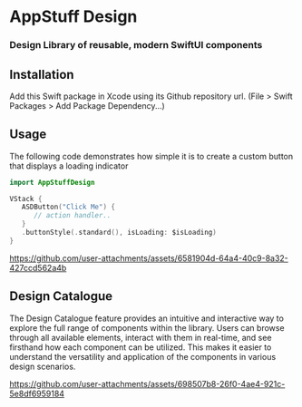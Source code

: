 # AppStuff Design

### Design Library of reusable, modern SwiftUI components

## Installation
Add this Swift package in Xcode using its Github repository url. (File > Swift Packages > Add Package Dependency...)

## Usage 

The following code demonstrates how simple it is to create a custom button that displays a loading indicator

```swift
import AppStuffDesign

VStack {
   ASDButton("Click Me") {
      // action handler..
   }
   .buttonStyle(.standard(), isLoading: $isLoading)
}
```

https://github.com/user-attachments/assets/6581904d-64a4-40c9-8a32-427ccd562a4b


## Design Catalogue

The Design Catalogue feature provides an intuitive and interactive way to explore the full range of components within the library.
Users can browse through all available elements, interact with them in real-time, and see firsthand how each component can be utilized. 
This makes it easier to understand the versatility and application of the components in various design scenarios.


https://github.com/user-attachments/assets/698507b8-26f0-4ae4-921c-5e8df6959184

